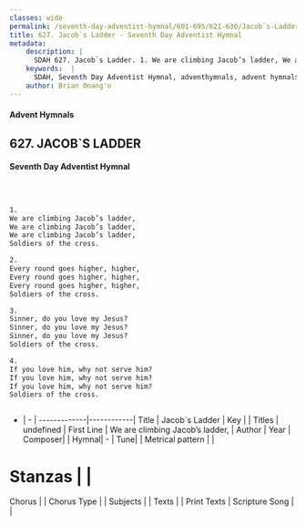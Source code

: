 ```yaml
---
classes: wide
permalink: /seventh-day-adventist-hymnal/601-695/621-630/Jacob`s-Ladder/
title: 627. Jacob`s Ladder - Seventh Day Adventist Hymnal
metadata:
    description: |
      SDAH 627. Jacob`s Ladder. 1. We are climbing Jacob’s ladder, We are climbing Jacob’s ladder, We are climbing Jacob’s ladder, Soldiers of the cross.
    keywords:  |
      SDAH, Seventh Day Adventist Hymnal, adventhymnals, advent hymnals, Jacob`s Ladder, We are climbing Jacob’s ladder, 
    author: Brian Onang'o
---
```


#### Advent Hymnals
## 627. JACOB`S LADDER
#### Seventh Day Adventist Hymnal

```txt



1.
We are climbing Jacob’s ladder,
We are climbing Jacob’s ladder,
We are climbing Jacob’s ladder,
Soldiers of the cross.

2.
Every round goes higher, higher,
Every round goes higher, higher,
Every round goes higher, higher,
Soldiers of the cross.

3.
Sinner, do you love my Jesus?
Sinner, do you love my Jesus?
Sinner, do you love my Jesus?
Soldiers of the cross.

4.
If you love him, why not serve him?
If you love him, why not serve him?
If you love him, why not serve him?
Soldiers of the cross.



```

- |   -  |
-------------|------------|
Title | Jacob`s Ladder |
Key |  |
Titles | undefined |
First Line | We are climbing Jacob’s ladder, |
Author | 
Year | 
Composer|  |
Hymnal|  - |
Tune|  |
Metrical pattern | |
# Stanzas |  |
Chorus |  |
Chorus Type |  |
Subjects |  |
Texts |  |
Print Texts | 
Scripture Song |  |
  
